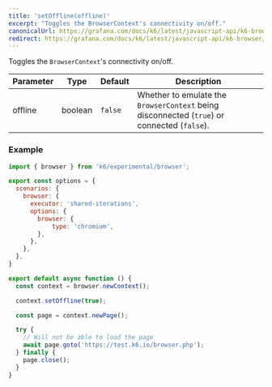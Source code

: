 ```yaml
---
title: 'setOffline(offline)'
excerpt: "Toggles the BrowserContext's connectivity on/off."
canonicalUrl: https://grafana.com/docs/k6/latest/javascript-api/k6-browser/browsercontext/setoffline/
redirect: https://grafana.com/docs/k6/latest/javascript-api/k6-browser/browsercontext/setoffline/
---
```


Toggles the `BrowserContext`'s connectivity on/off.

| Parameter | Type    | Default | Description                                                                                 |
|-----------|---------|---------|---------------------------------------------------------------------------------------------|
| offline   | boolean | `false` | Whether to emulate the `BrowserContext` being disconnected (`true`) or connected (`false`). |


### Example

<CodeGroup labels={[]}>

```javascript
import { browser } from 'k6/experimental/browser';

export const options = {
  scenarios: {
    browser: {
      executor: 'shared-iterations',
      options: {
        browser: {
            type: 'chromium',
        },
      },
    },
  },
}

export default async function () {
  const context = browser.newContext();

  context.setOffline(true);

  const page = context.newPage();

  try {
    // Will not be able to load the page
    await page.goto('https://test.k6.io/browser.php');
  } finally {
    page.close();
  }
}
```

</CodeGroup>
